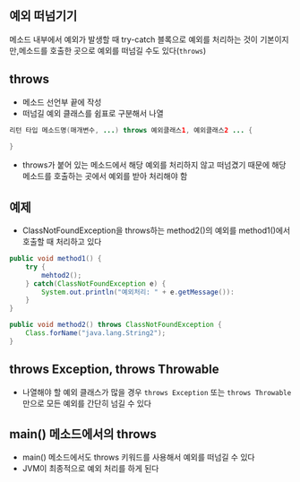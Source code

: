 ## 예외 떠넘기기
메소드 내부에서 예외가 발생할 때 try-catch 블록으로 예외를 처리하는 것이 기본이지만,메소드를 호출한 곳으로 예외를 떠넘길 수도 있다(`throws`)

## throws
- 메소드 선언부 끝에 작성
- 떠넘길 예외 클래스를 쉼표로 구분해서 나열
```java
리턴 타입 메소드명(매개변수, ...) throws 예외클래스1, 예외클래스2 ... {
    
}
```
- throws가 붙어 있는 메소드에서 해당 예외를 처리하지 않고 떠넘겼기 때문에 해당 메소드를 호출하는 곳에서 예외를 받아 처리해야 함

## 예제
- ClassNotFoundException을 throws하는 method2()의 예외를 method1()에서 호출할 때 처리하고 있다
```java
public void method1() {
    try {
        mehtod2();
    } catch(ClassNotFoundException e) {
        System.out.println("예외처리: " + e.getMessage()):
    }
}

public void method2() throws ClassNotFoundException {
    Class.forName("java.lang.String2");
}
```

## throws Exception, throws Throwable
- 나열해야 할 예외 클래스가 많을 경우 `throws Exception` 또는 `throws Throwable`만으로 모든 예외를 간단히 넘길 수 있다

## main() 메소드에서의 throws
- main() 메소드에서도 throws 키워드를 사용해서 예외를 떠넘길 수 있다
- JVM이 최종적으로 예외 처리를 하게 된다